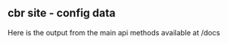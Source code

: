 ## cbr site - config data

Here is the output from the main api methods available at /docs

<script type="module" src="/web_components/js/ui-components/WebC__API_To_Json.mjs"></script>

<webc-api-to-json api_path="/config/status"               ></webc-api-to-json>

<webc-api-to-json api_path="/config/version"              ></webc-api-to-json>
<webc-api-to-json api_path="/site_info/cbr-config-active" ></webc-api-to-json>
<webc-api-to-json api_path="/site_info/cbr-site-info"     ></webc-api-to-json>

